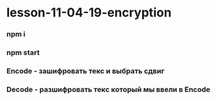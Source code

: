 # lesson-11-04-19-encryption

### npm i 

### npm start

### Encode - зашифровать текс и выбрать сдвиг

### Decode - разшифровать текс который мы ввели в Encode

